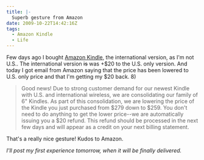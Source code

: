 ```yaml
---
title: |-
  Superb gesture from Amazon
date: 2009-10-22T14:42:16Z
tags:
  - Amazon Kindle
  - Life
---
```

Few days ago I bought [Amazon Kindle][1], the international version, as I'm not U.S.. The international version ~~is~~ was +$20 to the U.S. only version. And today I got email from Amazon saying that the price has been lowered to U.S. only price and that I'm getting my $20 back. 8)

> Good news! Due to strong customer demand for our newest Kindle with U.S. and international wireless, we are consolidating our family of 6" Kindles. As part of this consolidation, we are lowering the price of the Kindle you just purchased from $279 down to $259. You don't need to do anything to get the lower price--we are automatically issuing you a $20 refund. This refund should be processed in the next few days and will appear as a credit on your next billing statement.

That's a really nice gesture! Kudos to Amazon.

_I'll post my first experience tomorrow, when it will be finally delivered._

[1]: http://www.amazon.com/dp/B0015T963C